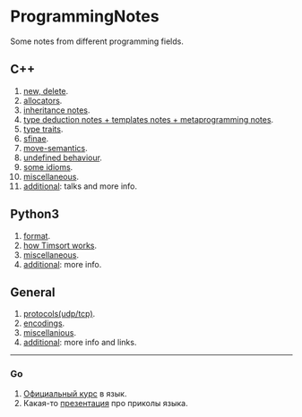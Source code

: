 # ProgrammingNotes
Some notes from different programming fields.

## C++

1. [new, delete](https://github.com/dasfex/ProgrammingNotes/blob/master/cpp/new_delete.md).
2. [allocators](https://github.com/dasfex/ProgrammingNotes/blob/master/cpp/allocators.md).
3. [inheritance notes](https://github.com/dasfex/ProgrammingNotes/blob/master/cpp/inheritance.md).
4. [type deduction notes + templates notes + metaprogramming notes](https://github.com/dasfex/ProgrammingNotes/blob/master/cpp/templates.md).
5. [type traits](https://github.com/dasfex/ProgrammingNotes/blob/master/cpp/type_traits.md).
6. [sfinae](https://github.com/dasfex/ProgrammingNotes/blob/master/cpp/sfinae.md).
7. [move-semantics](https://github.com/dasfex/ProgrammingNotes/blob/master/cpp/move_semantics.md).
8. [undefined behaviour](https://github.com/dasfex/ProgrammingNotes/blob/master/cpp/ub.md).
9. [some idioms](https://github.com/dasfex/ProgrammingNotes/blob/master/cpp/idioms.md).
10. [miscellaneous](https://github.com/dasfex/ProgrammingNotes/blob/master/cpp/miscellaneous.md).
11. [additional](https://github.com/dasfex/notes/blob/master/cpp/additional.md): talks and more info.

## Python3

1. [format](https://github.com/dasfex/ProgrammingNotes/blob/master/python3/format.md).
2. [how Timsort works](https://youtu.be/Ye5pzBHB584?t=1260).
3. [miscellaneous](https://github.com/dasfex/ProgrammingNotes/blob/master/python3/miscellaneous.md).
4. [additional](https://github.com/dasfex/notes/blob/master/python3/additional.md): more info.

## General

1. [protocols(udp/tcp)](https://github.com/dasfex/ProgrammingNotes/blob/master/general/protocols.md).
2. [encodings](https://github.com/dasfex/ProgrammingNotes/blob/master/general/encodings.md).
3. [miscellanious](https://github.com/dasfex/ProgrammingNotes/blob/master/general/miscellanious.md).
4. [additional](https://github.com/dasfex/notes/blob/master/general/additional.md): more info and links.

_______________________________________

### Go
1. [Официальный курс](https://go-tour-ru-ru.appspot.com/welcome/1) в язык.
2. Какая-то [презентация](https://speakerdeck.com/majek04/golang-sucks) про приколы языка.
